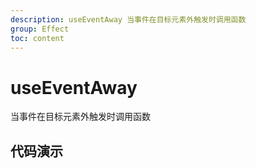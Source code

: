 ```yaml
---
description: useEventAway 当事件在目标元素外触发时调用函数
group: Effect
toc: content
---
```


# useEventAway

当事件在目标元素外触发时调用函数

## 代码演示

<code src="let-hooks/useEventAway/demos/base.tsx" title="基本用法" description="在红色元素外点击时数字加1"></code>
<code src="let-hooks/useEventAway/demos/mutilEvent.tsx" title="支持多事件" description="通过设置eventNames，来只是鼠标左键和右键"></code>
